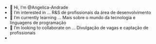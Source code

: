 - 👋 Hi, I’m @Angelica-Andrade
- 👀 I’m interested in ... R&S de profissionais da área de desenvolvimento
- 🌱 I’m currently learning ... Mais sobre o mundo da tecnologia e linguagens de programação 
- 💞️ I’m looking to collaborate on ... Divulgação de vagas e captação de profissionais 
-

<!---
Angelica-Andrade/Angelica-Andrade is a ✨ special ✨ repository because its `README.md` (this file) appears on your GitHub profile.
You can click the Preview link to take a look at your changes.
--->
